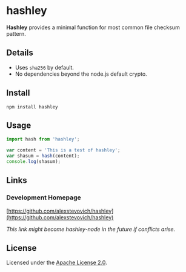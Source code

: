 # hashley

**Hashley** provides a minimal function for most common file checksum pattern.

## Details

- Uses `sha256` by default.
- No dependencies beyond the node.js default crypto.

## Install

`npm install hashley`

## Usage

```js
import hash from 'hashley';

var content = 'This is a test of hashley';
var shasum = hash(content);
console.log(shasum);
```

## Links

### Development Homepage

[https://github.com/alexstevovich/hashley](https://github.com/alexstevovich/hashley)

_This link might become hashley-node in the future if conflicts arise._

## License

Licensed under the [Apache License 2.0](https://www.apache.org/licenses/LICENSE-2.0).

